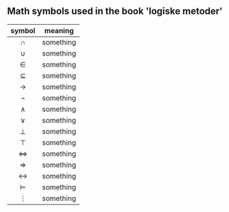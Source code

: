 ## Math symbols used in the book 'logiske metoder'

| symbol |  meaning  |
| :----: | :-------: |
|   ∩    | something |
|   ∪    | something |
|   ∈    | something |
|   ⊆    | something |
|   →    | something |
|   ¬    | something |
|   ∧    | something |
|   ∨    | something |
|   ⊥    | something |
|   ⊤    | something |
|   ⇔    | something |
|   ⇒    | something |
|   ↔    | something |
|   ⊨    | something |
|   ⋮    | something |

